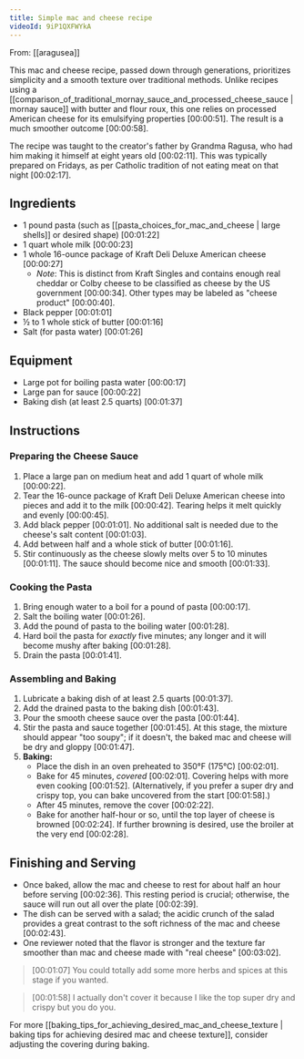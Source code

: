 ```yaml
---
title: Simple mac and cheese recipe
videoId: 9iP1QXFWYkA
---
```


From: [[aragusea]] <br/> 

This mac and cheese recipe, passed down through generations, prioritizes simplicity and a smooth texture over traditional methods. Unlike recipes using a [[comparison_of_traditional_mornay_sauce_and_processed_cheese_sauce | mornay sauce]] with butter and flour roux, this one relies on processed American cheese for its emulsifying properties <a class="yt-timestamp" data-t="00:00:51">[00:00:51]</a>. The result is a much smoother outcome <a class="yt-timestamp" data-t="00:00:58">[00:00:58]</a>.

The recipe was taught to the creator's father by Grandma Ragusa, who had him making it himself at eight years old <a class="yt-timestamp" data-t="00:02:11">[00:02:11]</a>. This was typically prepared on Fridays, as per Catholic tradition of not eating meat on that night <a class="yt-timestamp" data-t="00:02:17">[00:02:17]</a>.

## Ingredients

*   1 pound pasta (such as [[pasta_choices_for_mac_and_cheese | large shells]] or desired shape) <a class="yt-timestamp" data-t="00:01:22">[00:01:22]</a>
*   1 quart whole milk <a class="yt-timestamp" data-t="00:00:23">[00:00:23]</a>
*   1 whole 16-ounce package of Kraft Deli Deluxe American cheese <a class="yt-timestamp" data-t="00:00:27">[00:00:27]</a>
    *   *Note*: This is distinct from Kraft Singles and contains enough real cheddar or Colby cheese to be classified as cheese by the US government <a class="yt-timestamp" data-t="00:00:34">[00:00:34]</a>. Other types may be labeled as "cheese product" <a class="yt-timestamp" data-t="00:00:40">[00:00:40]</a>.
*   Black pepper <a class="yt-timestamp" data-t="00:01:01">[00:01:01]</a>
*   ½ to 1 whole stick of butter <a class="yt-timestamp" data-t="00:01:16">[00:01:16]</a>
*   Salt (for pasta water) <a class="yt-timestamp" data-t="00:01:26">[00:01:26]</a>

## Equipment

*   Large pot for boiling pasta water <a class="yt-timestamp" data-t="00:00:17">[00:00:17]</a>
*   Large pan for sauce <a class="yt-timestamp" data-t="00:00:22">[00:00:22]</a>
*   Baking dish (at least 2.5 quarts) <a class="yt-timestamp" data-t="00:01:37">[00:01:37]</a>

## Instructions

### Preparing the Cheese Sauce

1.  Place a large pan on medium heat and add 1 quart of whole milk <a class="yt-timestamp" data-t="00:00:22">[00:00:22]</a>.
2.  Tear the 16-ounce package of Kraft Deli Deluxe American cheese into pieces and add it to the milk <a class="yt-timestamp" data-t="00:00:42">[00:00:42]</a>. Tearing helps it melt quickly and evenly <a class="yt-timestamp" data-t="00:00:45">[00:00:45]</a>.
3.  Add black pepper <a class="yt-timestamp" data-t="00:01:01">[00:01:01]</a>. No additional salt is needed due to the cheese's salt content <a class="yt-timestamp" data-t="00:01:03">[00:01:03]</a>.
4.  Add between half and a whole stick of butter <a class="yt-timestamp" data-t="00:01:16">[00:01:16]</a>.
5.  Stir continuously as the cheese slowly melts over 5 to 10 minutes <a class="yt-timestamp" data-t="00:01:11">[00:01:11]</a>. The sauce should become nice and smooth <a class="yt-timestamp" data-t="00:01:33">[00:01:33]</a>.

### Cooking the Pasta

1.  Bring enough water to a boil for a pound of pasta <a class="yt-timestamp" data-t="00:00:17">[00:00:17]</a>.
2.  Salt the boiling water <a class="yt-timestamp" data-t="00:01:26">[00:01:26]</a>.
3.  Add the pound of pasta to the boiling water <a class="yt-timestamp" data-t="00:01:28">[00:01:28]</a>.
4.  Hard boil the pasta for *exactly* five minutes; any longer and it will become mushy after baking <a class="yt-timestamp" data-t="00:01:28">[00:01:28]</a>.
5.  Drain the pasta <a class="yt-timestamp" data-t="00:01:41">[00:01:41]</a>.

### Assembling and Baking

1.  Lubricate a baking dish of at least 2.5 quarts <a class="yt-timestamp" data-t="00:01:37">[00:01:37]</a>.
2.  Add the drained pasta to the baking dish <a class="yt-timestamp" data-t="00:01:43">[00:01:43]</a>.
3.  Pour the smooth cheese sauce over the pasta <a class="yt-timestamp" data-t="00:01:44">[00:01:44]</a>.
4.  Stir the pasta and sauce together <a class="yt-timestamp" data-t="00:01:45">[00:01:45]</a>. At this stage, the mixture should appear "too soupy"; if it doesn't, the baked mac and cheese will be dry and gloppy <a class="yt-timestamp" data-t="00:01:47">[00:01:47]</a>.
5.  **Baking:**
    *   Place the dish in an oven preheated to 350°F (175°C) <a class="yt-timestamp" data-t="00:02:01">[00:02:01]</a>.
    *   Bake for 45 minutes, *covered* <a class="yt-timestamp" data-t="00:02:01">[00:02:01]</a>. Covering helps with more even cooking <a class="yt-timestamp" data-t="00:01:52">[00:01:52]</a>. (Alternatively, if you prefer a super dry and crispy top, you can bake uncovered from the start <a class="yt-timestamp" data-t="00:01:58">[00:01:58]</a>.)
    *   After 45 minutes, remove the cover <a class="yt-timestamp" data-t="00:02:22">[00:02:22]</a>.
    *   Bake for another half-hour or so, until the top layer of cheese is browned <a class="yt-timestamp" data-t="00:02:24">[00:02:24]</a>. If further browning is desired, use the broiler at the very end <a class="yt-timestamp" data-t="00:02:28">[00:02:28]</a>.

## Finishing and Serving

*   Once baked, allow the mac and cheese to rest for about half an hour before serving <a class="yt-timestamp" data-t="00:02:36">[00:02:36]</a>. This resting period is crucial; otherwise, the sauce will run out all over the plate <a class="yt-timestamp" data-t="00:02:39">[00:02:39]</a>.
*   The dish can be served with a salad; the acidic crunch of the salad provides a great contrast to the soft richness of the mac and cheese <a class="yt-timestamp" data-t="00:02:43">[00:02:43]</a>.
*   One reviewer noted that the flavor is stronger and the texture far smoother than mac and cheese made with "real cheese" <a class="yt-timestamp" data-t="00:03:02">[00:03:02]</a>.

> [00:01:07] You could totally add some more herbs and spices at this stage if you wanted.

> [00:01:58] I actually don't cover it because I like the top super dry and crispy but you do you.

For more [[baking_tips_for_achieving_desired_mac_and_cheese_texture | baking tips for achieving desired mac and cheese texture]], consider adjusting the covering during baking.